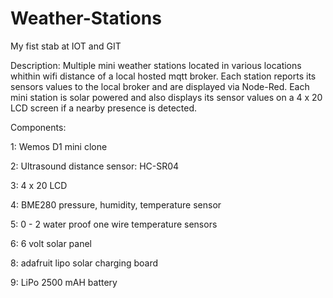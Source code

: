 # Weather-Stations
My fist stab at IOT and GIT

Description: Multiple mini weather stations located in various locations whithin wifi distance of a local hosted mqtt broker. Each station reports its sensors values to the local broker and are displayed via Node-Red. Each mini station is solar powered and also displays its sensor values on a 4 x 20 LCD screen if a nearby presence is detected.

Components:

1: Wemos D1 mini clone

2: Ultrasound distance sensor: HC-SR04

3: 4 x 20 LCD

4: BME280 pressure, humidity, temperature sensor

5: 0 - 2 water proof one wire temperature sensors

6: 6 volt solar panel

8: adafruit lipo solar charging board

9: LiPo 2500 mAH battery
